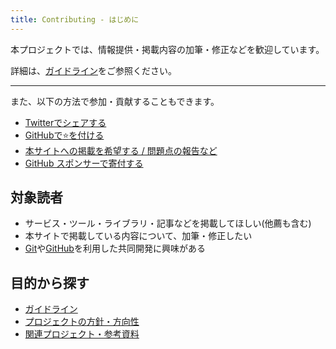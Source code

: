 ```yaml
---
title: Contributing - はじめに
---
```


本プロジェクトでは、情報提供・掲載内容の加筆・修正などを歓迎しています。

詳細は、[ガイドライン](./guideline)をご参照ください。

---

また、以下の方法で参加・貢献することもできます。

- [Twitterでシェアする](https://twitter.com/intent/tweet?hashtags=AtCoder%2CAtCoderClans&url=https%3A%2F%2Fkato-hiro.github.io%2FAtCoderClans%2F&text=【非公式】AtCoderがもっと楽しくなるリンク集です。有志による非公式サービス・ツール・ライブラリ・記事などをまとめています。)
- [GitHubで:star:を付ける](https://github.com/KATO-Hiro/AtCoderClans/stargazers)
- [本サイトへの掲載を希望する / 問題点の報告など](https://github.com/KATO-Hiro/AtCoderClans/issues)
- [GitHub スポンサーで寄付する](https://github.com/sponsors/KATO-Hiro)

## 対象読者

- サービス・ツール・ライブラリ・記事などを掲載してほしい(他薦も含む)
- 本サイトで掲載している内容について、加筆・修正したい
- [Git](https://git-scm.com/)や[GitHub](https://github.com)を利用した共同開発に興味がある

## 目的から探す

- [ガイドライン](./guideline)
- [プロジェクトの方針・方向性](./design)
- [関連プロジェクト・参考資料](./references)
